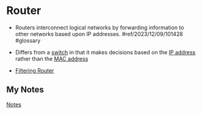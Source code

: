 # Router
- Routers interconnect logical networks by forwarding information to other networks based upon IP addresses. #ref/2023/12/09/101428 #glossary

- Differs from a [switch](switch.md) in that it makes decisions based on the [IP address](ip-address.md) rather than the [MAC address](mac-address.md)
- [Filtering Router](filtering-router.md)
## My Notes
[Notes](mynotes/router-notes.md)
